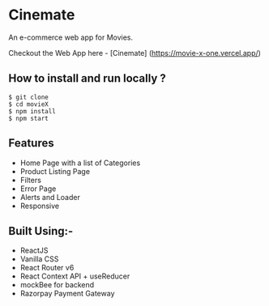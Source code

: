# Cinemate

An e-commerce web app for Movies.

Checkout the Web App here - [Cinemate] (https://movie-x-one.vercel.app/)

## How to install and run locally ?

```
$ git clone
$ cd movieX
$ npm install
$ npm start
```



## Features
- Home Page with a list of Categories
- Product Listing Page
- Filters
- Error Page
- Alerts and Loader
- Responsive

## Built Using:-
- ReactJS
- Vanilla CSS
- React Router v6
- React Context API + useReducer
- mockBee for backend
- Razorpay Payment Gateway





